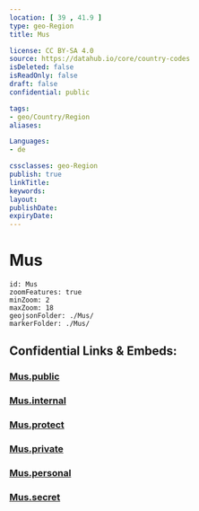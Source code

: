 ```yaml
---
location: [ 39 , 41.9 ] 
type: geo-Region
title: Mus

license: CC BY-SA 4.0
source: https://datahub.io/core/country-codes
isDeleted: false
isReadOnly: false
draft: false
confidential: public

tags:
- geo/Country/Region
aliases:

Languages:
- de

cssclasses: geo-Region
publish: true
linkTitle: 
keywords: 
layout: 
publishDate: 
expiryDate: 
---
```


# Mus

```leaflet
id: Mus
zoomFeatures: true 
minZoom: 2 
maxZoom: 18
geojsonFolder: ./Mus/
markerFolder: ./Mus/
```


## Confidential Links & Embeds: 

### [Mus.public](/_public/\Earth\Continent\Europe\Europe~East\Turkey\Provinces~TurkeyMus.public.md) 

### [Mus.internal](/_internal/\Earth\Continent\Europe\Europe~East\Turkey\Provinces~TurkeyMus.internal.md) 

### [Mus.protect](/_protect/\Earth\Continent\Europe\Europe~East\Turkey\Provinces~TurkeyMus.protect.md) 

### [Mus.private](/_private/\Earth\Continent\Europe\Europe~East\Turkey\Provinces~TurkeyMus.private.md) 

### [Mus.personal](/_personal/\Earth\Continent\Europe\Europe~East\Turkey\Provinces~TurkeyMus.personal.md) 

### [Mus.secret](/_secret/\Earth\Continent\Europe\Europe~East\Turkey\Provinces~TurkeyMus.secret.md)

